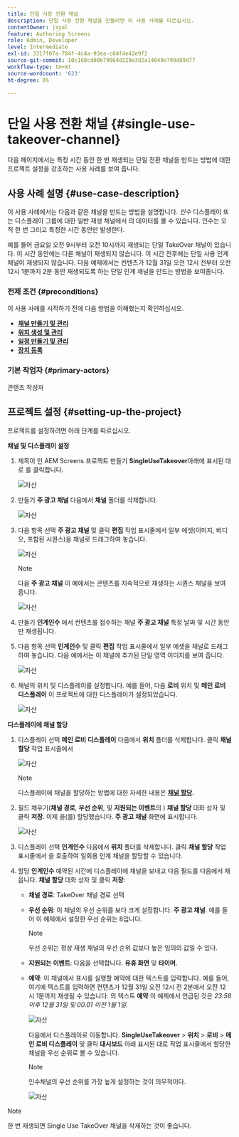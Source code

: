 ```yaml
---
title: 단일 사용 전환 채널
description: 단일 사용 전환 채널을 만들려면 이 사용 사례를 따르십시오.
contentOwner: jsyal
feature: Authoring Screens
role: Admin, Developer
level: Intermediate
exl-id: 3317f07a-784f-4c4a-93ea-c84f4e42e9f2
source-git-commit: 10c168cd00b79964d229e3d2a14049e799d89d77
workflow-type: tm+mt
source-wordcount: '623'
ht-degree: 0%

---
```


# 단일 사용 전환 채널 {#single-use-takeover-channel}

다음 페이지에서는 특정 시간 동안 한 번 재생되는 단일 전환 채널을 만드는 방법에 대한 프로젝트 설정을 강조하는 사용 사례를 보여 줍니다.

## 사용 사례 설명 {#use-case-description}

이 사용 사례에서는 다음과 같은 채널을 만드는 방법을 설명합니다. *인수* 디스플레이 또는 디스플레이 그룹에 대한 일반 재생 채널에서 의 데이터를 볼 수 있습니다. 인수는 오직 한 번 그리고 특정한 시간 동안만 발생한다.

예를 들어 금요일 오전 9시부터 오전 10시까지 재생되는 단일 TakeOver 채널이 있습니다. 이 시간 동안에는 다른 채널이 재생되지 않습니다. 이 시간 전후에는 단일 사용 인계 채널이 재생되지 않습니다. 다음 예제에서는 컨텐츠가 12월 31일 오전 12시 전부터 오전 12시 1분까지 2분 동안 재생되도록 하는 단일 인계 채널을 만드는 방법을 보여줍니다.

### 전제 조건 {#preconditions}

이 사용 사례를 시작하기 전에 다음 방법을 이해했는지 확인하십시오.

* **[채널 만들기 및 관리](managing-channels.md)**
* **[위치 생성 및 관리](managing-locations.md)**
* **[일정 만들기 및 관리](managing-schedules.md)**
* **[장치 등록](device-registration.md)**

### 기본 작업자 {#primary-actors}

콘텐츠 작성자

## 프로젝트 설정 {#setting-up-the-project}

프로젝트를 설정하려면 아래 단계를 따르십시오.

**채널 및 디스플레이 설정**

1. 제목이 인 AEM Screens 프로젝트 만들기 **SingleUseTakeover**&#x200B;아래에 표시된 대로 를 클릭합니다.

   ![자산](assets/single-takeover1.png)

1. 만들기 **주 광고 채널** 다음에서 **채널** 폴더를 삭제합니다.

   ![자산](assets/single-takeover2.png)

1. 다음 항목 선택 **주 광고 채널** 및 클릭 **편집** 작업 표시줄에서 일부 에셋(이미지, 비디오, 포함된 시퀀스)을 채널로 드래그하여 놓습니다.

   ![자산](assets/single-takeover2.png)


   >[!NOTE]
   >다음 **주 광고 채널** 이 예에서는 콘텐츠를 지속적으로 재생하는 시퀀스 채널을 보여 줍니다.

   ![자산](assets/single-takeover3.png)

1. 만들기 **인계인수** 에서 컨텐츠를 접수하는 채널 **주 광고 채널** 특정 날짜 및 시간 동안만 재생됩니다.

1. 다음 항목 선택 **인계인수** 및 클릭 **편집** 작업 표시줄에서 일부 에셋을 채널로 드래그하여 놓습니다. 다음 예에서는 이 채널에 추가된 단일 영역 이미지를 보여 줍니다.

   ![자산](assets/single-takeover4.png)

1. 채널의 위치 및 디스플레이를 설정합니다. 예를 들어, 다음 **로비** 위치 및  **메인 로비 디스플레이** 이 프로젝트에 대한 디스플레이가 설정되었습니다.

   ![자산](assets/single-takeover5.png)

**디스플레이에 채널 할당**

1. 디스플레이 선택 **메인 로비 디스플레이** 다음에서 **위치** 폴더를 삭제합니다. 클릭 **채널 할당** 작업 표시줄에서

   ![자산](assets/single-takeover6.png)

   >[!NOTE]
   >디스플레이에 채널을 할당하는 방법에 대한 자세한 내용은 **[채널 할당](channel-assignment.md)**.

1. 필드 채우기(**채널 경로**, **우선 순위**, 및 **지원되는 이벤트**&#x200B;의 ) **채널 할당** 대화 상자 및 클릭 **저장**. 이제 을(를) 할당했습니다. **주 광고 채널** 화면에 표시합니다.

   ![자산](assets/single-takeover7.png)

1. 디스플레이 선택 **인계인수** 다음에서 **위치** 폴더를 삭제합니다. 클릭 **채널 할당** 작업 표시줄에서 을 호출하여 일회용 인계 채널을 할당할 수 있습니다.

1. 할당 **인계인수** 예약된 시간에 디스플레이에 채널을 보내고 다음 필드를 다음에서 채웁니다. **채널 할당** 대화 상자 및 클릭 **저장**:

   * **채널 경로**: TakeOver 채널 경로 선택
   * **우선 순위**: 이 채널의 우선 순위를 보다 크게 설정합니다. **주 광고 채널**. 예를 들어 이 예제에서 설정한 우선 순위는 8입니다.

     >[!NOTE]
     >우선 순위는 정상 재생 채널의 우선 순위 값보다 높은 임의의 값일 수 있다.
   * **지원되는 이벤트**: 다음을 선택합니다. **유휴 화면** 및 **타이머**.
   * **예약**: 이 채널에서 표시를 실행할 예약에 대한 텍스트를 입력합니다. 예를 들어, 여기에 텍스트를 입력하면 컨텐츠가 12월 31일 오전 12시 전 2분에서 오전 12시 1분까지 재생될 수 있습니다. 의 텍스트 **예약** 이 예제에서 언급된 것은 *23:58 이후 12월 31일 및 00.01 이전 1월 1일*.

     ![자산](assets/single-takeover8.png)

     다음에서 디스플레이로 이동합니다. **SingleUseTakeover** > **위치** > **로비** > **메인 로비 디스플레이** 및 클릭 **대시보드** 아래 표시된 대로 작업 표시줄에서 할당한 채널을 우선 순위로 볼 수 있습니다.

     >[!NOTE]
     >인수채널의 우선 순위를 가장 높게 설정하는 것이 의무적이다.

     ![자산](assets/single-takeover9.png)

>[!NOTE]
>
>한 번 재생되면 Single Use TakeOver 채널을 삭제하는 것이 좋습니다.
